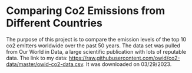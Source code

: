 # Comparing Co2 Emissions from Different Countries
The purpose of this project is to compare the emission levels of the top 10 co2 emitters worldwide over the past 50 years. The data set was pulled from Our World in Data, a large scientific publication with lots of reputable data. The link to my data: https://raw.githubusercontent.com/owid/co2-data/master/owid-co2-data.csv. It was downloaded on 03/29/2023.
